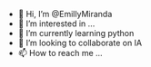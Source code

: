 - 👋 Hi, I’m @EmillyMiranda
- 👀 I’m interested in ...
- 🌱 I’m currently learning python
- 💞️ I’m looking to collaborate on IA
- 📫 How to reach me ...

<!---
EmillyMiranda/EmillyMiranda is a ✨ special ✨ repository because its `README.md` (this file) appears on your GitHub profile.
You can click the Preview link to take a look at your changes.
--->

